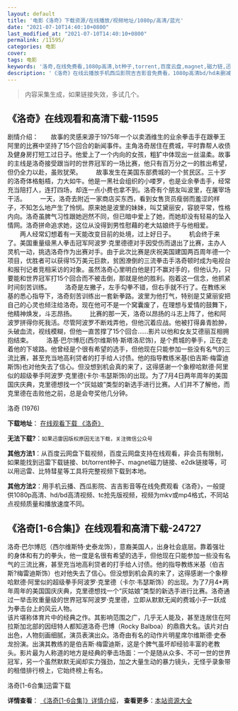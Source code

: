 ```yaml
---
layout: default
title: '电影《洛奇》下载资源/在线播放/视频地址/1080p/高清/蓝光'
date: "2021-07-10T14:40:10+0800"
last_modified_at: "2021-07-10T14:40:10+0800"
permalink: /11595/
categories: 电影
cover:
tags: 电影
keywords: '洛奇,在线免费看,1080p高清,bt种子,torrent,百度云盘,magnet,磁力链,迅雷下载资源'
description: '《洛奇》在线云播放手机西瓜影院吉吉影音免费看，1080p高清bd/hd未删减完整版和tc抢先枪版，mkv/mp4格式，附带bt/torrent种子、magnet/磁力链、百度云盘、网盘资源迅雷下载链接'
---
```


>内容采集生成，如果链接失效，多试几个。


## 《洛奇》在线观看和高清下载-11595

剧情介绍：　　故事的灵感来源于1975年一个以卖酒维生的业余拳击手在跟拳王阿里的比赛中坚持了15个回合的新闻事件。主角洛奇居住在费城，平时靠帮人收债及健身房打短工过日子。他爱上了一个内向的女孩，粗犷中体现出一丝温柔。故事的主线是洛奇接受跟当时的世界冠军的一场比赛，他只有百万分之一的胜出希望，但仍全力以赴，虽败犹荣。 　　故事发生在美国东部费城的一个贫民区。三十岁的洛奇体格魁梧，力大如牛。他是一黑社会组织的小喽罗，也是业余拳击手，经常充当陪打人，连打四场，却连一点小费也拿不到。洛奇有个朋友叫波里，在屠宰场干活。 　　一天，洛奇去附近一家商店买东西，看到女售货员瘦弱而羞涩的样子，不知怎么地产生了怜悯。原来她是波里的妹妹，叫艾黛丽安，容貌平常，性格内向。洛奇虽脾气习性跟她迥然不同，但已暗中爱上了她，而她却没有轻易的坠入情网。洛奇拼命追求她，这位从没得到男性慰藉的老大姑娘终于与他相爱。 　　两人经常幻想着有一天能改变目前的处境，过上好日子。 　　机会终于来了。美国重量级黑人拳击冠军阿波罗·克里德德对手因受伤而退出了比赛，主办人灵机一动，挑选洛奇作为出赛对手。由于此次比赛是庆祝美国建国两百周年德一个项目，优胜者可以获得15万美元巨款，贫困潦倒的三流拳击手洛奇顿时成为电视台和报刊记者竞相采访的对象。虽然洛奇心里明白他是打不赢对手的，但他认为，只要能和世界冠军打15个回合而不被击倒，那就是他的胜利。抱着这一信念，他抓紧时间刻苦训练。 　　洛奇是左撇子，左手勾拳不错，但右手就不行了。在教练米基的悉心指导下，洛奇刻苦训练出一套新拳路。波里为他打气，特别是艾黛丽安把自己的心灵也倾注给洛奇。现在他可不是一个窝囊废了，在理想与爱情的鼓舞下，他精神焕发，斗志昂扬。 　　比赛的那一天，洛奇以昂扬的斗志上阵了，他和阿波罗拼得你死我活。尽管阿波罗不断戏弄他，但他沉着应战。他被打得鼻青脸肿，头破血流，视线模糊，但他一直苦撑了15个回合……影片以他和女友艾德丽互相拥抱结束。 　　洛基·巴尔博厄(西尔维斯特·斯塔洛尼饰)，是个费城的拳手，正在走着他的下坡路。他曾经是个很有希望的选手，但他现在只能参加一些没有名气的三流比赛，甚至充当地高利贷者的打手给人讨债。他的指导教练米基(伯吉斯·梅雷迪斯饰)也对他失去了信心。但没想到机会真的来了，这得感谢一个象穆哈默德·阿里似的超级拳手阿波罗·克里德(卡尔·韦瑟斯饰)的出现。为了7月4日两年周年的美国国庆庆典，克里德想找一个“灰姑娘”类型的新选手进行比赛。人们并不了解他，而克里德在击败他之前，总是会夸奖他几分钟。


洛奇 (1976)

**下载地址**： [在线观看下载 《洛奇》](https://www.btbtdy.me/btdy/dy7598.html) 


**无法下载?**：`如果迅雷因版权原因无法下载，关注微信公众号 `

**其他方法1**：从百度云网盘下载视频，百度云网盘支持在线观看，非会员有限制，如果能找到迅雷下载链接、bt/torrent种子、magnet磁力链接、e2dk链接等，可以用迅雷、比特彗星等工具将完整视频下载到本地。

**其他方法2**：用手机云播、西瓜影院、吉吉影音等在线免费观看《洛奇》，一般提供1080p高清、hd/bd高清视频、tc抢先版视频，视频为mkv或mp4格式，不同站点视频质量和播放速度不同。


## 《洛奇[1-6合集]》在线观看和高清下载-24727

洛奇·巴尔博厄（西尔维斯特·史泰龙饰），意裔美国人，出身社会底层。靠着强壮的身体和有力的拳头，他一度是名很有希望的选手，但他现在只能参加一些没有名气的三流比赛，甚至充当地高利贷者的打手给人讨债。他的指导教练米基（伯吉斯?梅雷迪斯饰）也对他失去了信心。但没想到机会真的来了，这得感谢一个象穆哈默德·阿里似的超级拳手阿波罗&middot;克里德（卡尔·韦瑟斯饰）的出现。为了7月4*两年周年的美国国庆庆典，克里德想找一个&ldquo;灰姑娘&rdquo;类型的新选手进行比赛。洛奇通过一举击败重量级的世界冠军阿波罗·克里德，立即从默默无闻的费城小子一跃成为拳击台上的风云人物。<br />该片堪称体育片中的经典之作。其影响范围之广，几乎无人能及，甚至连居住在阿拉斯加北部的因纽特人都知道洛奇·巴博（Rocky Balboa）的鼎鼎大名。该片对白出色，人物刻画细腻，演员表演出众。洛奇由有名的动作片明星席尔维斯德&middot;史泰龙扮演。出演其教练的是伯吉斯&middot;梅雷迪斯，这是个脾气虽坏却经验丰富的老教头。影片最为人称道的地方是经典的拳击场面：一个是随从众多、不可一世的世界冠军，另一个虽然默默无闻却实力强劲，加之大量生动的暴力镜头，无怪乎录象带的租借排行榜上，它始终榜上有名。


洛奇[1-6合集]迅雷下载

**详情查看**： [《洛奇[1-6合集]》详情介绍](/movie/24727/)， **查看更多**：[本站资源大全](/movie/t/all/)

